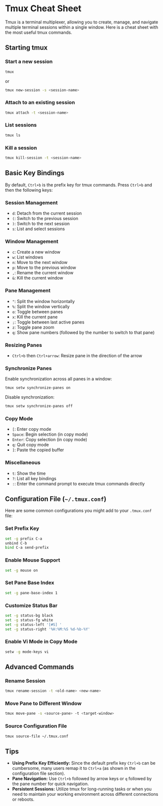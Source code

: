 # Tmux Cheat Sheet

Tmux is a terminal multiplexer, allowing you to create, manage, and navigate multiple terminal sessions within a single window. Here is a cheat sheet with the most useful tmux commands.

## Starting tmux

### Start a new session
```sh
tmux
```
or
```sh
tmux new-session -s <session-name>
```

### Attach to an existing session
```sh
tmux attach -t <session-name>
```

### List sessions
```sh
tmux ls
```

### Kill a session
```sh
tmux kill-session -t <session-name>
```

## Basic Key Bindings

By default, `Ctrl+b` is the prefix key for tmux commands. Press `Ctrl+b` and then the following keys:

### Session Management

- `d`: Detach from the current session
- `(`: Switch to the previous session
- `)`: Switch to the next session
- `s`: List and select sessions

### Window Management

- `c`: Create a new window
- `w`: List windows
- `n`: Move to the next window
- `p`: Move to the previous window
- `,`: Rename the current window
- `&`: Kill the current window

### Pane Management

- `"`: Split the window horizontally
- `%`: Split the window vertically
- `o`: Toggle between panes
- `x`: Kill the current pane
- `;`: Toggle between last active panes
- `z`: Toggle pane zoom
- `q`: Show pane numbers (followed by the number to switch to that pane)

### Resizing Panes

- `Ctrl+b` then `Ctrl+arrow`: Resize pane in the direction of the arrow

### Synchronize Panes
Enable synchronization across all panes in a window:
```sh
tmux setw synchronize-panes on
```
Disable synchronization:
```sh
tmux setw synchronize-panes off
```

### Copy Mode

- `[`: Enter copy mode
- `Space`: Begin selection (in copy mode)
- `Enter`: Copy selection (in copy mode)
- `q`: Quit copy mode
- `]`: Paste the copied buffer

### Miscellaneous

- `t`: Show the time
- `?`: List all key bindings
- `:`: Enter the command prompt to execute tmux commands directly

## Configuration File (`~/.tmux.conf`)

Here are some common configurations you might add to your `.tmux.conf` file:

### Set Prefix Key
```sh
set -g prefix C-a
unbind C-b
bind C-a send-prefix
```

### Enable Mouse Support
```sh
set -g mouse on
```

### Set Pane Base Index
```sh
set -g pane-base-index 1
```

### Customize Status Bar
```sh
set -g status-bg black
set -g status-fg white
set -g status-left '[#S] '
set -g status-right '%H:%M:%S %d-%b-%Y'
```

### Enable Vi Mode in Copy Mode
```sh
setw -g mode-keys vi
```

## Advanced Commands

### Rename Session
```sh
tmux rename-session -t <old-name> <new-name>
```

### Move Pane to Different Window
```sh
tmux move-pane -s <source-pane> -t <target-window>
```

### Source Configuration File
```sh
tmux source-file ~/.tmux.conf
```

## Tips

- **Using Prefix Key Efficiently:** Since the default prefix key `Ctrl+b` can be cumbersome, many users remap it to `Ctrl+a` (as shown in the configuration file section).
- **Pane Navigation:** Use `Ctrl+b` followed by arrow keys or `q` followed by the pane number for quick navigation.
- **Persistent Sessions:** Utilize tmux for long-running tasks or when you need to maintain your working environment across different connections or reboots.

